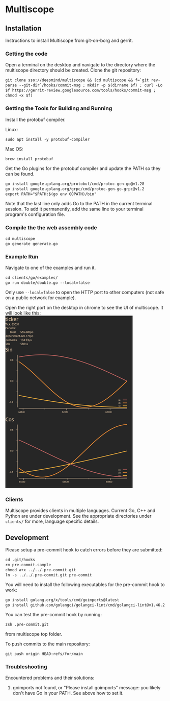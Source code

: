 # Multiscope

## Installation

Instructions to install Multiscope from git-on-borg and gerrit.

### Getting the code

Open a terminal on the desktop and navigate to the directory where the
multiscope directory should be created. Clone the git repository:
```
git clone sso://deepmind/multiscope && (cd multiscope && f=`git rev-parse --git-dir`/hooks/commit-msg ; mkdir -p $(dirname $f) ; curl -Lo $f https://gerrit-review.googlesource.com/tools/hooks/commit-msg ; chmod +x $f)
```

### Getting the Tools for Building and Running

Install the protobuf compiler.

Linux:
```
sudo apt install -y protobuf-compiler
```

Mac OS:
```
brew install protobuf
```

Get the Go plugins for the protobuf compiler and update the PATH so they can be found.

```
go install google.golang.org/protobuf/cmd/protoc-gen-go@v1.28
go install google.golang.org/grpc/cmd/protoc-gen-go-grpc@v1.2
export PATH="$PATH:$(go env GOPATH)/bin"
```

Note that the last line only adds Go to the PATH in the current terminal session. To add it permanently, add the same line to your terminal program's configuration file.

### Compile the the web assembly code

```
cd multiscope
go generate generate.go
```

### Example Run

Navigate to one of the examples and run it.

```
cd clients/go/examples/
go run double/double.go --local=false
```

Only use `--local=false` to open the HTTP port to other computers (not safe on a
public network for example).

Open the right port on the desktop in chrome to see the UI of multiscope. It
will look like this:
<img alt="double" src="doc/double.png" width="400" />

### Clients

Multiscope provides clients in multiple languages. Current Go, C++ and Python are
under development. See the appropriate directories under `clients/` for more,
language specific details.

## Development

Please setup a pre-commit hook to catch errors before they are submitted:
```
cd .git/hooks
rm pre-commit.sample
chmod a+x ../../.pre-commit.git
ln -s ../../.pre-commit.git pre-commit
```

You will need to install the following executables for the pre-commit hook to
work:
```
go install golang.org/x/tools/cmd/goimports@latest
go install github.com/golangci/golangci-lint/cmd/golangci-lint@v1.46.2
```
You can test the pre-commit hook by running:
```
zsh .pre-commit.git
```
from multiscope top folder.


To push commits to the main repository:
```
git push origin HEAD:refs/for/main
```

### Troubleshooting

Encountered problems and their solutions:

1. goimports not found, or "Please install goimports" message: you likely don't have Go in your PATH. See above how to set it.

